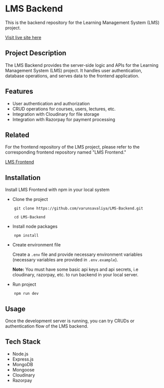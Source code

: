 
# LMS Backend

This is the backend repository for the Learning Management System (LMS) project.

[Visit live site here](https://lms-frontend-eight-gules.vercel.app/)

## Project Description

The LMS Backend provides the server-side logic and APIs for the Learning Management System (LMS) project. It handles user authentication, database operations, and serves data to the frontend application.

## Features

- User authentication and authorization
- CRUD operations for courses, users, lectures, etc.
- Integration with Cloudinary for file storage
- Integration with Razorpay for payment processing

## Related

For the frontend repository of the LMS project, please refer to the corresponding frontend repository named "LMS Frontend."

[LMS Frontend](https://github.com/varunsavaliya/LMS-Frontend.git)


## Installation

Install LMS Frontend with npm in your local system

- Clone the project

```
    git clone https://github.com/varunsavaliya/LMS-Backend.git

    cd LMS-Backend
```

- Install node packages

```
    npm install
```

- Create environment file

    Create a `.env` file and provide necessary environment variables (necessary variables are provided in `.env.example`).
    
    **Note:** You must have some basic api keys and api secrets, i.e cloudinary, razorpay, etc. to run backend in your local server.

- Run project

```
    npm run dev
```
## Usage

Once the development server is running, you can try CRUDs or authentication flow of the LMS backend.
## Tech Stack

- Node.js
- Express.js
- MongoDB
- Mongoose
- Cloudinary
- Razorpay